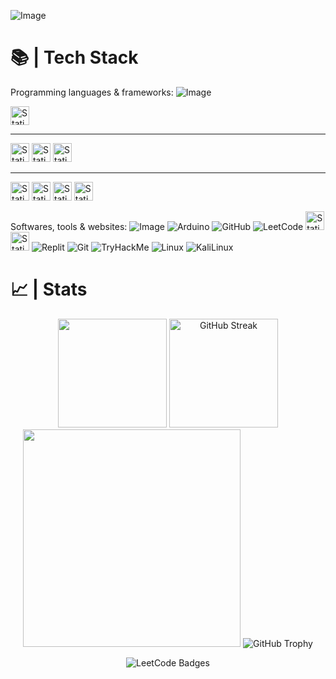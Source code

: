 ![Image](https://github.com/user-attachments/assets/c8860825-2705-472a-8b9a-05a866762a51)

# 📚 | **Tech Stack**

Programming languages & frameworks:
![Image](https://github.com/user-attachments/assets/830f5cd1-02d4-4ae3-84f2-a727dbd73743)

<img alt="Static Badge" src="https://img.shields.io/badge/Python-blue?logo=python&logoSize=auto&logoColor=F7DF1E&style=for-the-badge" height=30>

---
<img alt="Static Badge" src="https://img.shields.io/badge/C%23-purple?logo=sharp&logoColor=white&logoSize=auto&style=for-the-badge" height=30> <img alt="Static Badge" src="https://img.shields.io/badge/C%2B%2B-00599C?style=for-the-badge&logo=c%2B%2B&logoColor=white" height=30> <img alt="Static Badge" src="https://img.shields.io/badge/.NET-512BD4?style=for-the-badge&logo=dotnet&logoColor=white&logoColor=white" height=30>

---
<img alt="Static Badge" src="https://img.shields.io/badge/HTML5-E34F26?style=for-the-badge&logo=html5&logoColor=white" height=30> <img alt="Static Badge" src="https://img.shields.io/badge/CSS3-1572B6?style=for-the-badge&logo=css3&logoColor=white" height=30> <img alt="Static Badge" src="https://img.shields.io/badge/JavaScript-323330?style=for-the-badge&logo=javascript&logoColor=F7DF1E&logoColor=white" height=30> <img alt="Static Badge" src="https://img.shields.io/badge/Chart%20js-FF6384?style=for-the-badge&logo=chartdotjs&logoColor=white" height=30>

Softwares, tools & websites:
![Image](https://github.com/user-attachments/assets/830f5cd1-02d4-4ae3-84f2-a727dbd73743)
![Arduino](https://img.shields.io/badge/-Arduino-00979D?style=for-the-badge&logo=Arduino&logoColor=white) 
![GitHub](https://img.shields.io/badge/github-%23121011.svg?style=for-the-badge&logo=github&logoColor=white)
![LeetCode](https://img.shields.io/badge/-LeetCode-FFA116?style=for-the-badge&logo=LeetCode&logoColor=black)
<img alt="Static Badge" src="https://img.shields.io/badge/Unity-black?logo=unity&logoColor=white&logoSize=auto&style=for-the-badge" height=30> 
<img alt="Static Badge" src="https://img.shields.io/badge/Android_Studio-brightgreen?logo=androidstudio&logoColor=white&style=for-the-badge" height=30>
![Replit](https://img.shields.io/badge/replit-667881?style=for-the-badge&logo=replit&logoColor=white)
![Git](	https://img.shields.io/badge/GIT-E44C30?style=for-the-badge&logo=git&logoColor=white)
![TryHackMe](https://img.shields.io/badge/TryHackMe-212C42?style=for-the-badge&logo=TryHackMe&logoColor=white)
![Linux](https://img.shields.io/badge/Linux-FCC624?style=for-the-badge&logo=linux&logoColor=black)
![KaliLinux](https://img.shields.io/badge/Kali_Linux-557C94?style=for-the-badge&logo=kali-linux&logoColor=white)

# 📈 | **Stats**

<p align="center">
  <img height="174" src="https://github-readme-stats.vercel.app/api?username=Nuggets10&show_icons=true&theme=gruvbox&show&rank_icon=percentile&text_color=ffffff&title_color=f5d520&icon_color=f5d520&border_color=f5d520" />
  <img height=174 src="https://github-readme-streak-stats-eight.vercel.app/?user=Nuggets10&theme=gruvbox&card_width=460&border=f5d520&stroke=f5d520&currStreakNum=ffffff&sideNums=ffffff&dates=ffffff&sideLabels=f5d520&currStreakLabel=f5d520&fire=f5d520&ring=f5d520" alt="GitHub Streak" />
  <img height="348" src="https://github-readme-stats.vercel.app/api/top-langs?username=Nuggets10&layout=compact&langs_count=18&card_width=830&theme=gruvbox&size_weight=0.5&count_weight=0.5&text_color=ffffff&title_color=f5d520&border_color=f5d520" />
  <img src="https://github-profile-trophy.vercel.app/?username=Nuggets10&theme=gruvbox&rank=S,AAA,AA,A,B,C&column=-1" alt="GitHub Trophy"/>
</p>

<p align="center">
  <img src="https://leetcode-badge-showcase.vercel.app/api?username=Nuggets10&animated=false&theme=onedark" alt="LeetCode Badges" />
</p>









